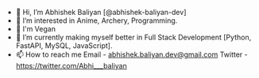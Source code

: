 - 👋 Hi, I’m Abhishek Baliyan [@abhishek-baliyan-dev]
- 👀 I’m interested in Anime, Archery, Programming.
- 🍎 I'm Vegan
- 🌱 I’m currently making myself better in Full Stack Development [Python, FastAPI, MySQL, JavaScript].
- 📫 How to reach me
    Email - abhishek.baliyan.dev@gmail.com
    Twitter - https://twitter.com/Abhi___baliyan

<!---
abhishek-baliyan-dev/abhishek-baliyan-dev is a ✨ special ✨ repository because its `README.md` (this file) appears on your GitHub profile.
You can click the Preview link to take a look at your changes.
--->
